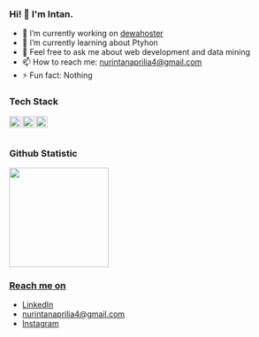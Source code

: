 ### Hi! 👋 I'm Intan.


- 🔭 I’m currently working on <a href="https://dewahoster.co.id/">dewahoster</a>
- 🌱 I’m currently learning about Ptyhon
- 💬 Feel free to ask me about web development and data mining
- 📫 How to reach me: nurintanaprilia4@gmail.com
- ⚡ Fun fact: Nothing

### Tech Stack
  <a href="#"><img align="left" alt="JavaScript" title="JavaScript" width="21px" src="https://upload.wikimedia.org/wikipedia/commons/9/99/Unofficial_JavaScript_logo_2.svg" /></a>
  <a href="https://nodejs.org/"><img align="left" alt="NodeJS" title="NodeJS" width="21px" src="https://seeklogo.com/images/N/nodejs-logo-FBE122E377-seeklogo.com.png" /></a>
  <a href="https://www.python.org/"><img align="left" alt="Python" title="Python" width="21px" src="https://encrypted-tbn0.gstatic.com/images?q=tbn:ANd9GcQNsWNdN8bimV8v3tDEkHhNzIyJMAEMhNZDaw&usqp=CAU" /></a>

  <br>
  <br>
  
### Github Statistic
<p align="left">
<a href="https://github.com/Intanaprilia">
  <img height="180em" src="https://github-readme-stats-eight-theta.vercel.app/api?username=Intanaprilia&show_icons=true&theme=algolia&include_all_commits=true&count_private=true"/>
</p>

### Reach me on
- <a href="https://linkedin.com/in/nur-intan-aprilia-62525022a/">LinkedIn</a>
- nurintanaprilia4@gmail.com
- <a href="https://www.instagram.com/intan.nia__/">Instagram</a>

